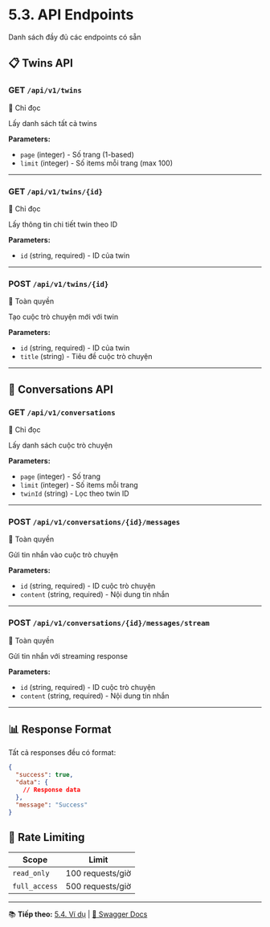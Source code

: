 # 5.3. API Endpoints

Danh sách đầy đủ các endpoints có sẵn

## 📋 Twins API

### GET `/api/v1/twins` 
<span class="scope-badge">🔸 Chỉ đọc</span>

Lấy danh sách tất cả twins

**Parameters:**
- `page` (integer) - Số trang (1-based)
- `limit` (integer) - Số items mỗi trang (max 100)

---

### GET `/api/v1/twins/{id}` 
<span class="scope-badge">🔸 Chỉ đọc</span>

Lấy thông tin chi tiết twin theo ID

**Parameters:**
- `id` (string, required) - ID của twin

---

### POST `/api/v1/twins/{id}` 
<span class="scope-badge">🔷 Toàn quyền</span>

Tạo cuộc trò chuyện mới với twin

**Parameters:**
- `id` (string, required) - ID của twin  
- `title` (string) - Tiêu đề cuộc trò chuyện

---

## 💬 Conversations API

### GET `/api/v1/conversations` 
<span class="scope-badge">🔸 Chỉ đọc</span>

Lấy danh sách cuộc trò chuyện

**Parameters:**
- `page` (integer) - Số trang
- `limit` (integer) - Số items mỗi trang
- `twinId` (string) - Lọc theo twin ID

---

### POST `/api/v1/conversations/{id}/messages` 
<span class="scope-badge">🔷 Toàn quyền</span>

Gửi tin nhắn vào cuộc trò chuyện

**Parameters:**
- `id` (string, required) - ID cuộc trò chuyện
- `content` (string, required) - Nội dung tin nhắn

---

### POST `/api/v1/conversations/{id}/messages/stream` 
<span class="scope-badge">🔷 Toàn quyền</span>

Gửi tin nhắn với streaming response

**Parameters:**
- `id` (string, required) - ID cuộc trò chuyện
- `content` (string, required) - Nội dung tin nhắn

---

## 📊 Response Format

Tất cả responses đều có format:

```json
{
  "success": true,
  "data": {
    // Response data
  },
  "message": "Success"
}
```

## 🔧 Rate Limiting

| Scope | Limit |
|-------|--------|
| `read_only` | 100 requests/giờ |
| `full_access` | 500 requests/giờ |

---

📚 **Tiếp theo:** [5.4. Ví dụ](/api-examples) | [📖 Swagger Docs](https://api.twinexpert.com/api/v1/docs)
